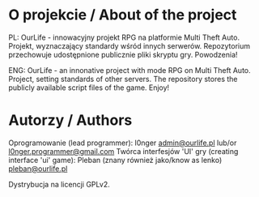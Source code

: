 O projekcie / About of the project
====================
PL:
OurLife - innowacyjny projekt RPG na platformie Multi Theft Auto. Projekt, wyznaczający standardy wśród innych serwerów. Repozytorium przechowuje udostępnione publicznie pliki skryptu gry. Powodzenia!

ENG:
OurLife - an innonative project with mode RPG on Multi Theft Auto. Project, setting standards of other servers.
The repository stores the publicly available script files of the game. Enjoy!

Autorzy / Authors
====================
Oprogramowanie (lead programmer): l0nger <admin@ourlife.pl> lub/or <l0nger.programmer@gmail.com>
Twórca interfesjów 'UI' gry (creating interface 'ui' game): Pleban (znany również jako/know as lenko) <pleban@ourlife.pl>

Dystrybucja na licencji GPLv2.
